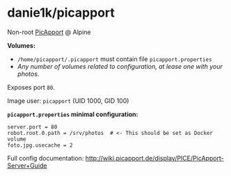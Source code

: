 # danie1k/picapport
Non-root [PicApport](https://www.picapport.de/) @ Alpine

**Volumes:**
* `/home/picapport/.picapport`
    must contain file `picapport.properties`
* _Any number of volumes related to configuration, at lease one with your photos._

Exposes port `80`.

Image user: `picapport` (UID 1000, GID 100)

**`picapport.properties` minimal configuration:**
```
server.port = 80
robot.root.0.path = /srv/photos  # <- This should be set as Docker volume
foto.jpg.usecache = 2
```

Full config documentation: http://wiki.picapport.de/display/PICE/PicApport-Server+Guide